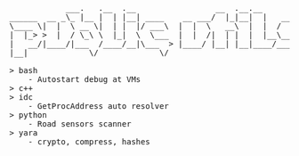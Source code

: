 <pre>
            ___.   .__  .__                 __  .__.__          
______  __ _\_ |__ |  | |__| ____    __ ___/  |_|__|  |   ______
\____ \|  |  \ __ \|  | |  |/ ___\  |  |  \   __\  |  |  /  ___/
|  |_> >  |  / \_\ \  |_|  \  \___  |  |  /|  | |  |  |__\___ \ 
|   __/|____/|___  /____/__|\___  > |____/ |__| |__|____/____  >
|__|             \/             \/                           \/ 

> bash
	- Autostart debug at VMs
> c++
> idc
	- GetProcAddress auto resolver
> python
	- Road sensors scanner
> yara
	- crypto, compress, hashes

</pre>
